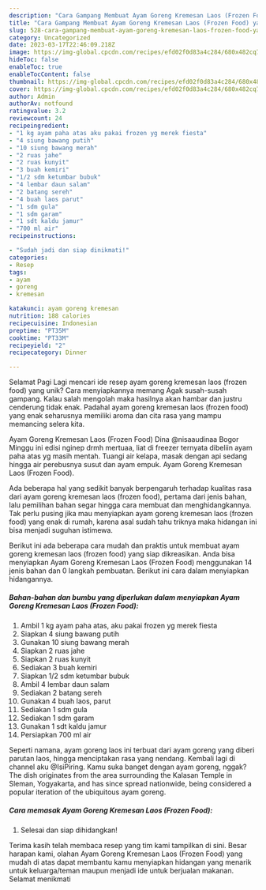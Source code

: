 ```yaml
---
description: "Cara Gampang Membuat Ayam Goreng Kremesan Laos (Frozen Food) yang Lezat Sekali"
title: "Cara Gampang Membuat Ayam Goreng Kremesan Laos (Frozen Food) yang Lezat Sekali"
slug: 528-cara-gampang-membuat-ayam-goreng-kremesan-laos-frozen-food-yang-lezat-sekali
category: Uncategorized
date: 2023-03-17T22:46:09.218Z
image: https://img-global.cpcdn.com/recipes/efd02f0d83a4c284/680x482cq70/ayam-goreng-kremesan-laos-frozen-food-foto-resep-utama.jpg
hideToc: false
enableToc: true
enableTocContent: false
thumbnail: https://img-global.cpcdn.com/recipes/efd02f0d83a4c284/680x482cq70/ayam-goreng-kremesan-laos-frozen-food-foto-resep-utama.jpg
cover: https://img-global.cpcdn.com/recipes/efd02f0d83a4c284/680x482cq70/ayam-goreng-kremesan-laos-frozen-food-foto-resep-utama.jpg
author: Admin
authorAv: notfound
ratingvalue: 3.2
reviewcount: 24
recipeingredient:
- "1 kg ayam paha atas aku pakai frozen yg merek fiesta"
- "4 siung bawang putih"
- "10 siung bawang merah"
- "2 ruas jahe"
- "2 ruas kunyit"
- "3 buah kemiri"
- "1/2 sdm ketumbar bubuk"
- "4 lembar daun salam"
- "2 batang sereh"
- "4 buah laos parut"
- "1 sdm gula"
- "1 sdm garam"
- "1 sdt kaldu jamur"
- "700 ml air"
recipeinstructions:

- "Sudah jadi dan siap dinikmati!"
categories:
- Resep
tags:
- ayam
- goreng
- kremesan

katakunci: ayam goreng kremesan 
nutrition: 188 calories
recipecuisine: Indonesian
preptime: "PT35M"
cooktime: "PT33M"
recipeyield: "2"
recipecategory: Dinner

---
```



Selamat Pagi Lagi mencari ide resep ayam goreng kremesan laos (frozen food) yang unik? Cara menyiapkannya memang Agak susah-susah gampang. Kalau salah mengolah maka hasilnya akan hambar dan justru cenderung tidak enak. Padahal ayam goreng kremesan laos (frozen food) yang enak seharusnya memiliki aroma dan cita rasa yang mampu memancing selera kita.


Ayam Goreng Kremesan Laos (Frozen Food) Dina @nisaaudinaa Bogor Minggu ini edisi nginep drmh mertuaa, liat di freezer ternyata dibeliin ayam paha atas yg masih mentah. Tuangi air kelapa, masak dengan api sedang hingga air perebusnya susut dan ayam empuk. Ayam Goreng Kremesan Laos (Frozen Food).

Ada beberapa hal yang sedikit banyak berpengaruh terhadap kualitas rasa dari ayam goreng kremesan laos (frozen food), pertama dari jenis bahan, lalu pemilihan bahan segar hingga cara membuat dan menghidangkannya. Tak perlu pusing jika mau menyiapkan ayam goreng kremesan laos (frozen food) yang enak di rumah, karena asal sudah tahu triknya maka hidangan ini bisa menjadi suguhan istimewa.


Berikut ini ada beberapa cara mudah dan praktis untuk membuat ayam goreng kremesan laos (frozen food) yang siap dikreasikan. Anda bisa menyiapkan Ayam Goreng Kremesan Laos (Frozen Food) menggunakan 14 jenis bahan dan 0 langkah pembuatan. Berikut ini cara dalam menyiapkan hidangannya.

<!--inarticleads1-->

##### Bahan-bahan dan bumbu yang diperlukan dalam menyiapkan Ayam Goreng Kremesan Laos (Frozen Food):

1. Ambil 1 kg ayam paha atas, aku pakai frozen yg merek fiesta
1. Siapkan 4 siung bawang putih
1. Gunakan 10 siung bawang merah
1. Siapkan 2 ruas jahe
1. Siapkan 2 ruas kunyit
1. Sediakan 3 buah kemiri
1. Siapkan 1/2 sdm ketumbar bubuk
1. Ambil 4 lembar daun salam
1. Sediakan 2 batang sereh
1. Gunakan 4 buah laos, parut
1. Sediakan 1 sdm gula
1. Sediakan 1 sdm garam
1. Gunakan 1 sdt kaldu jamur
1. Persiapkan 700 ml air


Seperti namana, ayam goreng laos ini terbuat dari ayam goreng yang diberi parutan laos, hingga menciptakan rasa yang nendang. Kembali lagi di channel aku @IsiPiring. Kamu suka banget dengan ayam goreng, nggak? The dish originates from the area surrounding the Kalasan Temple in Sleman, Yogyakarta, and has since spread nationwide, being considered a popular iteration of the ubiquitous ayam goreng. 

<!--inarticleads2-->

##### Cara memasak Ayam Goreng Kremesan Laos (Frozen Food):


1. Selesai dan siap dihidangkan!



Terima kasih telah membaca resep yang tim kami tampilkan di sini. Besar harapan kami, olahan Ayam Goreng Kremesan Laos (Frozen Food) yang mudah di atas dapat membantu kamu menyiapkan hidangan yang menarik untuk keluarga/teman maupun menjadi ide untuk berjualan makanan. Selamat menikmati

